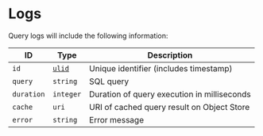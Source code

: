 # Logs

Query logs will include the following information:

| ID | Type | Description |
| -- | ---- | ----------- |
| `id` | [`ulid`](https://github.com/ulid/spec) | Unique identifier (includes timestamp) |
| `query` | `string` | SQL query |
| `duration` | `integer` | Duration of query execution in milliseconds |
| `cache` | `uri` | URI of cached query result on Object Store |
| `error` | `string` | Error message |
